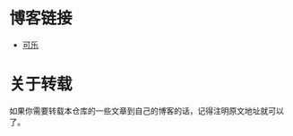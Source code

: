 博客链接
====

* <a href="https://me.csdn.net/u013412772">可乐</a>

关于转载
====

如果你需要转载本仓库的一些文章到自己的博客的话，记得注明原文地址就可以了。

